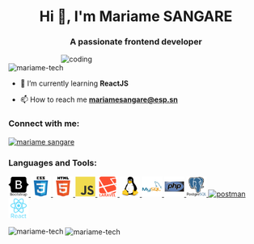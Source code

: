 
<h1 align="center">Hi 👋, I'm Mariame SANGARE</h1>
<h3 align="center">A passionate frontend developer</h3>
<img align="right" alt="coding" width="400" src="https://camo.githubusercontent.com/005ddebe130baf4d93686685cdaa7af338c32f6252703c611399b85697b75b19/68747470733a2f2f737465616d75736572696d616765732d612e616b616d616968642e6e65742f7567632f313633313934373634383936343738353437342f383143424131353137383436364444343731393541323339323332323032453738393837423731342f3f696d773d36333726696d683d33353826696d613d66697426696d706f6c6963793d4c6574746572626f7826696d636f6c6f723d253233303030303030266c6574746572626f783d74727565"/>

<p align="left"> <img src="https://komarev.com/ghpvc/?username=mariame-tech&label=Profile%20views&color=0e75b6&style=flat" alt="mariame-tech" /> </p>

- 🌱 I’m currently learning **ReactJS**

- 📫 How to reach me **mariamesangare@esp.sn**

<h3 align="left">Connect with me:</h3>
<p align="left">
<a href="https://linkedin.com/in/mariame-sangare-969a271a5/" target="blank"><img align="center" src="https://raw.githubusercontent.com/rahuldkjain/github-profile-readme-generator/master/src/images/icons/Social/linked-in-alt.svg" alt="mariame sangare" height="30" width="40" /></a>
</p>

<h3 align="left">Languages and Tools:</h3>
<p align="left"> <a href="https://getbootstrap.com" target="_blank" rel="noreferrer"> 
<img src="https://raw.githubusercontent.com/devicons/devicon/master/icons/bootstrap/bootstrap-plain-wordmark.svg" alt="bootstrap" width="40" height="40"/> </a> <a href="https://www.w3schools.com/css/" target="_blank" rel="noreferrer"> 
<img src="https://raw.githubusercontent.com/devicons/devicon/master/icons/css3/css3-original-wordmark.svg" alt="css3" width="40" height="40"/> </a> <a href="https://www.w3.org/html/" target="_blank" rel="noreferrer"> 
<img src="https://raw.githubusercontent.com/devicons/devicon/master/icons/html5/html5-original-wordmark.svg" alt="html5" width="40" height="40"/> </a> <a href="https://developer.mozilla.org/en-US/docs/Web/JavaScript" target="_blank" rel="noreferrer"> 
<img src="https://raw.githubusercontent.com/devicons/devicon/master/icons/javascript/javascript-original.svg" alt="javascript" width="40" height="40"/> </a> <a href="https://laravel.com/" target="_blank" rel="noreferrer"> 
<img src="https://raw.githubusercontent.com/devicons/devicon/master/icons/laravel/laravel-plain-wordmark.svg" alt="laravel" width="40" height="40"/> </a> <a href="https://www.linux.org/" target="_blank" rel="noreferrer"> 
<img src="https://raw.githubusercontent.com/devicons/devicon/master/icons/linux/linux-original.svg" alt="linux" width="40" height="40"/> </a> <a href="https://www.mysql.com/" target="_blank" rel="noreferrer"> 
<img src="https://raw.githubusercontent.com/devicons/devicon/master/icons/mysql/mysql-original-wordmark.svg" alt="mysql" width="40" height="40"/> </a> <a href="https://www.php.net" target="_blank" rel="noreferrer"> 
<img src="https://raw.githubusercontent.com/devicons/devicon/master/icons/php/php-original.svg" alt="php" width="40" height="40"/> </a> <a href="https://www.postgresql.org" target="_blank" rel="noreferrer"> 
<img src="https://raw.githubusercontent.com/devicons/devicon/master/icons/postgresql/postgresql-original-wordmark.svg" alt="postgresql" width="40" height="40"/> </a> <a href="https://postman.com" target="_blank" rel="noreferrer"> 
<img src="https://www.vectorlogo.zone/logos/getpostman/getpostman-icon.svg" alt="postman" width="40" height="40"/> </a> <a href="https://reactjs.org/" target="_blank" rel="noreferrer"> 
<img src="https://raw.githubusercontent.com/devicons/devicon/master/icons/react/react-original-wordmark.svg" alt="react" width="40" height="40"/> </a> </p>

<p><img align="left" src="https://github-readme-stats.vercel.app/api/top-langs?username=mariame-tech&show_icons=true&locale=en&layout=compact" alt="mariame-tech" /></p>

<p>&nbsp;<img align="center" src="https://github-readme-stats.vercel.app/api?username=mariame-tech&show_icons=true&locale=en" alt="mariame-tech" /></p>
